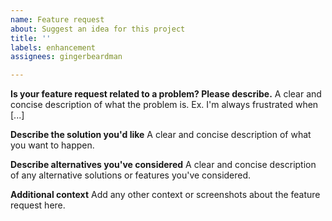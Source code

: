 ```yaml
---
name: Feature request
about: Suggest an idea for this project
title: ''
labels: enhancement
assignees: gingerbeardman

---
```


<!-- If you have a question, please use Discussions (link above) -->

**Is your feature request related to a problem? Please describe.**
A clear and concise description of what the problem is. Ex. I'm always frustrated when [...]

**Describe the solution you'd like**
A clear and concise description of what you want to happen.

**Describe alternatives you've considered**
A clear and concise description of any alternative solutions or features you've considered.

**Additional context**
Add any other context or screenshots about the feature request here.
